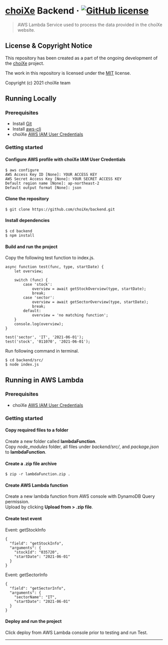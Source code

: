 # [choiXe](https://choixe.app) Backend &middot; [![GitHub license](https://img.shields.io/badge/license-MIT-blue.svg?style=flat-square)](https://github.com/choiXe/choiXe/blob/main/LICENSE)

> AWS Lambda Service used to process the data provided in the choiXe website.

## License & Copyright Notice

This repository has been created as a part of the ongoing development of the [choiXe](https://github.com/choiXe/website) project.

The work in this repository is licensed under the [MIT](https://github.com/choiXe/choiXe/blob/main/LICENSE) license.

Copyright (c) 2021 choiXe team

## Running Locally

### Prerequisites

- Install [Git](https://git-scm.com/)
- Install [aws-cli](https://github.com/aws/aws-cli)
- choiXe [AWS IAM User Credentials](https://aws.amazon.com/iam/)

### Getting started

#### Configure AWS profile with choiXe IAM User Credentials

```
$ aws configure
AWS Access Key ID [None]: YOUR ACCESS KEY
AWS Secret Access Key [None]: YOUR SECRET ACCESS KEY
Default region name [None]: ap-northeast-2
Default output format [None]: json
```

#### Clone the repository

```
$ git clone https://github.com/choiXe/backend.git
```

#### Install dependencies

```
$ cd backend
$ npm install
```

#### Build and run the project

Copy the following test function to index.js.

```
async function test(func, type, startDate) {
    let overview;

    switch (func) {
        case 'stock':
            overview = await getStockOverview(type, startDate);
            break;
        case 'sector':
            overview = await getSectorOverview(type, startDate);
            break;
        default:
            overview = 'no matching function';
    }
    console.log(overview);
}

test('sector', 'IT', '2021-06-01');
test('stock', '011070', '2021-06-01');
```

Run following command in terminal.

```
$ cd backend/src/
$ node index.js
```

## Running in AWS Lambda

### Prerequisites

- choiXe [AWS IAM User Credentials](https://aws.amazon.com/iam/)

### Getting started

#### Copy required files to a folder

Create a new folder called **lambdaFunction**.<br>
Copy *node_modules* folder, all files under *backend/src/*, and *package.json* to **lambdaFunction**.

#### Create a .zip file archive

```
$ zip -r lambdaFunction.zip .
```

#### Create AWS Lambda function

Create a new lambda function from AWS console with DynamoDB Query permission.<br>
Upload by clicking **Upload from > .zip file**.

#### Create test event

Event: getStockInfo
```
{
  "field": "getStockInfo",
  "arguments": {
    "stockId": "035720",
    "startDate": "2021-06-01"
  }
}
```

Event: getSectorInfo
```
{
  "field": "getSectorInfo",
  "arguments": {
    "sectorName": "IT",
    "startDate": "2021-06-01"
  }
}
```

#### Deploy and run the project

Click deploy from AWS Lambda console prior to testing and run Test.

---
